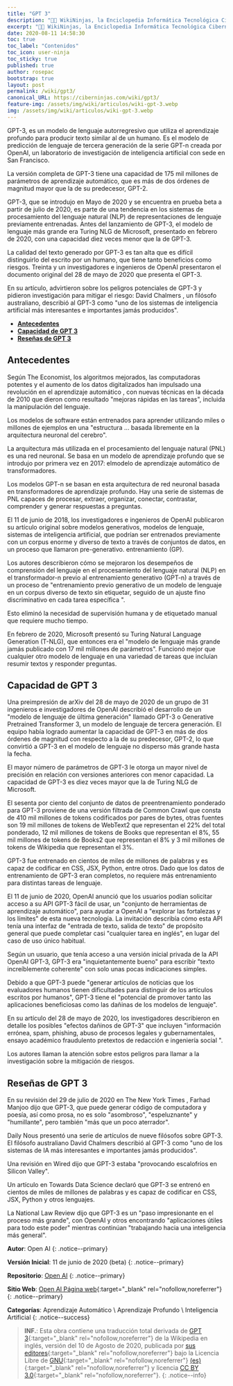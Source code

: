 ```yaml
---
title: "GPT 3"
description: "👨‍💻 WikiNinjas, la Enciclopedia Informática Tecnológica Ciberninjas: GPT 3, es una máquina capaz de transformador y generar contenidos, si es preentrenado con anterioridad."
excerpt: "👨‍💻 WikiNinjas, la Enciclopedia Informática Tecnológica Ciberninjas: GPT 3, es una máquina capaz de transformador y generar contenidos, si es preentrenado con anterioridad."
date: 2020-08-11 14:58:30
toc: true
toc_label: "Contenidos"
toc_icon: user-ninja
toc_sticky: true
published: true
author: rosepac
bootstrap: true
layout: post
permalink: /wiki/gpt3/
canonical_URL: https://ciberninjas.com/wiki/gpt3/
feature-img: /assets/img/wiki/articulos/wiki-gpt-3.webp
img: /assets/img/wiki/articulos/wiki-gpt-3.webp
---
```


GPT-3, es un modelo de lenguaje autorregresivo que utiliza el aprendizaje profundo para producir texto similar al de un humano. Es el modelo de predicción de lenguaje de tercera generación de la serie GPT-n creada por OpenAI, un laboratorio de investigación de inteligencia artificial con sede en San Francisco.

La versión completa de GPT-3 tiene una capacidad de 175 mil millones de parámetros de aprendizaje automático, que es más de dos órdenes de magnitud mayor que la de su predecesor, GPT-2.

GPT-3, que se introdujo en Mayo de 2020 y se encuentra en prueba beta a partir de julio de 2020, es parte de una tendencia en los sistemas de procesamiento del lenguaje natural (NLP) de representaciones de lenguaje previamente entrenadas. Antes del lanzamiento de GPT-3, el modelo de lenguaje más grande era Turing NLG de Microsoft, presentado en febrero de 2020, con una capacidad diez veces menor que la de GPT-3.

La calidad del texto generado por GPT-3 es tan alta que es difícil distinguirlo del escrito por un humano, que tiene tanto beneficios como riesgos. Treinta y un investigadores e ingenieros de OpenAI presentaron el documento original del 28 de mayo de 2020 que presenta el GPT-3.

En su artículo, advirtieron sobre los peligros potenciales de GPT-3 y pidieron investigación para mitigar el riesgo: David Chalmers , un filósofo australiano, describió al GPT-3 como "uno de los sistemas de inteligencia artificial más interesantes e importantes jamás producidos".

- [**Antecedentes**](#antecedentes)
- [**Capacidad de GPT 3**](#capacidad-de-gpt-3)
- [**Reseñas de GPT 3**](#reseñas-de-gpt-3)

## **Antecedentes**

Según The Economist, los algoritmos mejorados, las computadoras potentes y el aumento de los datos digitalizados han impulsado una revolución en el aprendizaje automático , con nuevas técnicas en la década de 2010 que dieron como resultado "mejoras rápidas en las tareas", incluida la manipulación del lenguaje.

Los modelos de software están entrenados para aprender utilizando miles o millones de ejemplos en una "estructura  ... basada libremente en la arquitectura neuronal del cerebro".

La arquitectura más utilizada en el procesamiento del lenguaje natural (PNL) es una red neuronal. Se basa en un modelo de aprendizaje profundo que se introdujo por primera vez en 2017: elmodelo de aprendizaje automático de transformadores.

Los modelos GPT-n se basan en esta arquitectura de red neuronal basada en transformadores de aprendizaje profundo. Hay una serie de sistemas de PNL capaces de procesar, extraer, organizar, conectar, contrastar, comprender y generar respuestas a preguntas.

El 11 de junio de 2018, los investigadores e ingenieros de OpenAI publicaron su artículo original sobre modelos generativos, modelos de lenguaje, sistemas de inteligencia artificial, que podrían ser entrenados previamente con un corpus enorme y diverso de texto a través de conjuntos de datos, en un proceso que llamaron pre-generativo. entrenamiento (GP).

Los autores describieron cómo se mejoraron los desempeños de comprensión del lenguaje en el procesamiento del lenguaje natural (NLP) en el transformador-n previo al entrenamiento generativo (GPT-n) a través de un proceso de "entrenamiento previo generativo de un modelo de lenguaje en un corpus diverso de texto sin etiquetar, seguido de un ajuste fino discriminativo en cada tarea específica ".

Esto eliminó la necesidad de supervisión humana y de etiquetado manual que requiere mucho tiempo.

En febrero de 2020, Microsoft presentó su Turing Natural Language Generation (T-NLG), que entonces era el "modelo de lenguaje más grande jamás publicado con 17 mil millones de parámetros". Funcionó mejor que cualquier otro modelo de lenguaje en una variedad de tareas que incluían resumir textos y responder preguntas.

## **Capacidad de GPT 3**

Una preimpresión de arXiv del 28 de mayo de 2020 de un grupo de 31 ingenieros e investigadores de OpenAI describió el desarrollo de un "modelo de lenguaje de última generación" llamado GPT-3 o Generative Pretrained Transformer 3, un modelo de lenguaje de tercera generación. El equipo había logrado aumentar la capacidad de GPT-3 en más de dos órdenes de magnitud con respecto a la de su predecesor, GPT-2, lo que convirtió a GPT-3 en el modelo de lenguaje no disperso más grande hasta la fecha.

El mayor número de parámetros de GPT-3 le otorga un mayor nivel de precisión en relación con versiones anteriores con menor capacidad. La capacidad de GPT-3 es diez veces mayor que la de Turing NLG de Microsoft.

El sesenta por ciento del conjunto de datos de preentrenamiento ponderado para GPT-3 proviene de una versión filtrada de Common Crawl que consta de 410 mil millones de tokens codificados por pares de bytes, otras fuentes son 19 mil millones de tokens de WebText2 que representan el 22% del total ponderado, 12 mil millones de tokens de Books que representan el 8%, 55 mil millones de tokens de Books2 que representan el 8% y 3 mil millones de tokens de Wikipedia que representan el 3%.

GPT-3 fue entrenado en cientos de miles de millones de palabras y es capaz de codificar en CSS, JSX, Python, entre otros. Dado que los datos de entrenamiento de GPT-3 eran completos, no requiere más entrenamiento para distintas tareas de lenguaje.

El 11 de junio de 2020, OpenAI anunció que los usuarios podían solicitar acceso a su API GPT-3 fácil de usar, un "conjunto de herramientas de aprendizaje automático", para ayudar a OpenAI a "explorar las fortalezas y los límites" de esta nueva tecnología. La invitación describía cómo esta API tenía una interfaz de "entrada de texto, salida de texto" de propósito general que puede completar casi "cualquier tarea en inglés", en lugar del caso de uso único habitual.

Según un usuario, que tenía acceso a una versión inicial privada de la API OpenAI GPT-3, GPT-3 era "inquietantemente bueno" para escribir "texto increíblemente coherente" con solo unas pocas indicaciones simples.

Debido a que GPT-3 puede "generar artículos de noticias que los evaluadores humanos tienen dificultades para distinguir de los artículos escritos por humanos", GPT-3 tiene el "potencial de promover tanto las aplicaciones beneficiosas como las dañinas de los modelos de lenguaje".

En su artículo del 28 de mayo de 2020, los investigadores describieron en detalle los posibles "efectos dañinos de GPT-3" que incluyen "información errónea, spam, phishing, abuso de procesos legales y gubernamentales, ensayo académico fraudulento pretextos de redacción e ingeniería social ".

Los autores llaman la atención sobre estos peligros para llamar a la investigación sobre la mitigación de riesgos.

## **Reseñas de GPT 3**

En su revisión del 29 de julio de 2020 en The New York Times , Farhad Manjoo dijo que GPT-3, que puede generar código de computadora y poesía, así como prosa, no es solo "asombroso", "espeluznante" y "humillante", pero también "más que un poco aterrador".

Daily Nous presentó una serie de artículos de nueve filósofos sobre GPT-3. El filósofo australiano David Chalmers describió al GPT-3 como "uno de los sistemas de IA más interesantes e importantes jamás producidos".

Una revisión en Wired dijo que GPT-3 estaba "provocando escalofríos en Silicon Valley".

Un artículo en Towards Data Science declaró que GPT-3 se entrenó en cientos de miles de millones de palabras y es capaz de codificar en CSS, JSX, Python y otros lenguajes.

La National Law Review dijo que GPT-3 es un "paso impresionante en el proceso más grande", con OpenAI y otros encontrando "aplicaciones útiles para todo este poder" mientras continúan "trabajando hacia una inteligencia más general".

<!-- Comunidades de Mujeres en el Mundo de la Tecnología https://en.wikipedia.org/wiki/Category:Organizations_for_women_in_science_and_technology -->
**Autor**: Open AI
{: .notice--primary}

**Versión Inicial**: 11 de junio de 2020 (beta)
{: .notice--primary}

**Repositorio**: [Open AI](https://github.com/openai/gpt-3)
{: .notice--primary}

**Sitio Web**: [Open AI Página web](https://openai.com/blog/openai-api/){:target="_blank" rel="nofollow,noreferrer"}
{: .notice--primary}

**Categorías**: Aprendizaje Automático \ Aprendizaje Profundo \ Inteligencia Artificial
{: .notice--success}

<!-- https://en.wikipedia.org/wiki/Category:Organizations_for_women_in_science_and_technology https://www.techrepublic.com/article/10-awesome-technology-nonprofits-you-should-know-about/ https://en.wikipedia.org/wiki/Nonprofit_Technology_Resources -->
> **INF.**: Esta obra contiene una traducción total derivada de [GPT 3](https://en.wikipedia.org/wiki/GPT-3){:target="_blank" rel="nofollow,noreferrer"} de la Wikipedia en inglés, versión del 10 de Agosto de 2020, publicada por [sus editores](https://en.wikipedia.org/w/index.php?title=GPT-3&action=history){:target="_blank" rel="nofollow,noreferrer"} bajo la Licencia Libre de [GNU](http://www.gnu.org/licenses/licenses.html#GPL){:target="_blank" rel="nofollow,noreferrer"} [(es)](https://es.wikipedia.org/wiki/Wikipedia:Traducci%C3%B3n_no_oficial_de_la_Licencia_de_documentaci%C3%B3n_libre_de_GNU){:target="_blank" rel="nofollow,noreferrer"} y licencia [CC BY 3.0](https://creativecommons.org/licenses/by-sa/3.0/deed.es){:target="_blank" rel="nofollow,noreferrer"}.
{: .notice--info}

<!-- organizaciones de mujeres : https://en.wikipedia.org/wiki/Category:Organizations_for_women_in_science_and_technology https://en.wikipedia.org/wiki/Women_Who_Code -->